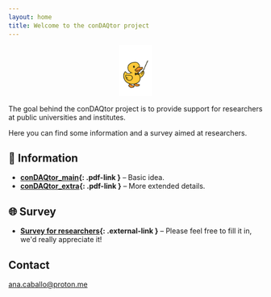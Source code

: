 ```yaml
---
layout: home
title: Welcome to the conDAQtor project
---
```


<p align="center">
  <img src="/assets/duck_logo_yellow_no_background.png" alt="Logo" style="height:100px; width:auto;">
</p>

The goal behind the conDAQtor project is to provide support for researchers at public
universities and institutes. 

Here you can find some information and a survey aimed at researchers.

## 📄 Information

- **[conDAQtor_main](files/conDAQtor_main.pdf){: .pdf-link }** – Basic idea.
- **[conDAQtor_extra](files/conDAQtor_extra.pdf){: .pdf-link }** – More extended details.

## 🌐 Survey
- **[Survey for researchers](https://forms.gle/NLs4aToFRWEDVoCq7){: .external-link }** – Please feel free to fill it in, we'd really appreciate it!

## Contact

ana.caballo@proton.me
